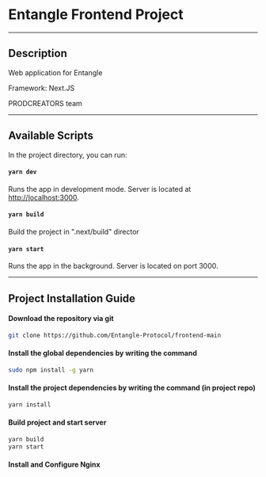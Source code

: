 # Entangle Frontend Project
----

## Description
Web application for Entangle

Framework: Next.JS

PRODCREATORS team

----

## Available Scripts

In the project directory, you can run:

#### `yarn dev`

Runs the app in development mode.
Server is located at [http://localhost:3000](http://localhost:3000).

#### `yarn build`

Build the project in ".next/build" director

#### `yarn start`

Runs the app in the background.
Server is located on port 3000.

---
## __Project Installation Guide__

#### Download the repository via git
```sh
git clone https://github.com/Entangle-Protocol/frontend-main
```

#### Install the global dependencies by writing the command

```sh
sudo npm install -g yarn
```

#### Install the project dependencies by writing the command (in project repo)

```sh
yarn install
```


#### Build project and start server
```sh
yarn build
yarn start
```

#### Install and Configure Nginx
